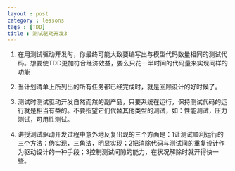 ```yaml
---
layout : post
category : lessons
tags : [TDD]
title : 测试驱动开发3
---
```



1. 在用测试驱动开发时，你最终可能大致要编写出与模型代码数量相同的测试代码。想要使TDD更加符合经济效益，要么只花一半时间的代码量来实现同样的功能


2. 当计划清单上所列出的所有任务都已经完成时，就是回顾设计的好时候了。

3. 测试时测试驱动开发自然而然的副产品，只要系统在运行，保持测试代码的运行就是相当有益的。不要指望它们代替其他类型的测试，如：性能测试，压力测试，可用性测试。

4. 讲授测试驱动开发过程中意外地反复出现的三个方面是：1让测试顺利运行的三个方法：伪实现，三角法，明显实现；2把消除代码与测试间的重复设计作为驱动设计的一种手段；3控制测试间隙的能力，在状况解除时就开得快一些。